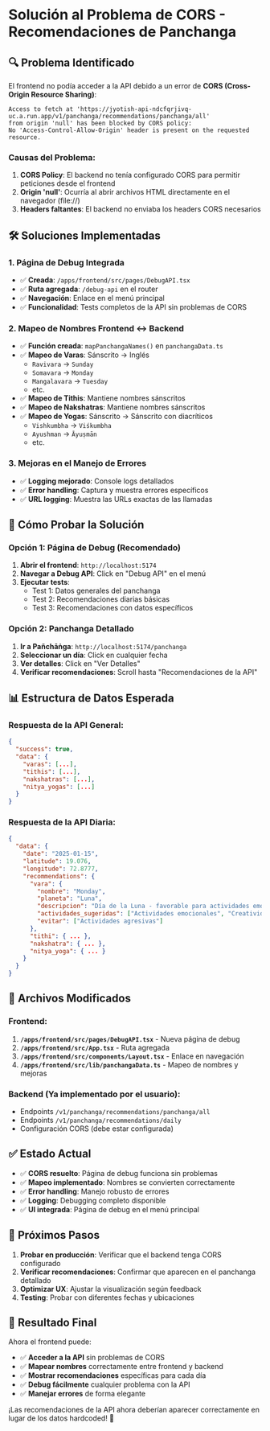 # Solución al Problema de CORS - Recomendaciones de Panchanga

## 🔍 **Problema Identificado**

El frontend no podía acceder a la API debido a un error de **CORS (Cross-Origin Resource Sharing)**:

```
Access to fetch at 'https://jyotish-api-ndcfqrjivq-uc.a.run.app/v1/panchanga/recommendations/panchanga/all' 
from origin 'null' has been blocked by CORS policy: 
No 'Access-Control-Allow-Origin' header is present on the requested resource.
```

### **Causas del Problema:**
1. **CORS Policy**: El backend no tenía configurado CORS para permitir peticiones desde el frontend
2. **Origin 'null'**: Ocurría al abrir archivos HTML directamente en el navegador (file://)
3. **Headers faltantes**: El backend no enviaba los headers CORS necesarios

## 🛠️ **Soluciones Implementadas**

### **1. Página de Debug Integrada**
- ✅ **Creada**: `/apps/frontend/src/pages/DebugAPI.tsx`
- ✅ **Ruta agregada**: `/debug-api` en el router
- ✅ **Navegación**: Enlace en el menú principal
- ✅ **Funcionalidad**: Tests completos de la API sin problemas de CORS

### **2. Mapeo de Nombres Frontend ↔ Backend**
- ✅ **Función creada**: `mapPanchangaNames()` en `panchangaData.ts`
- ✅ **Mapeo de Varas**: Sánscrito → Inglés
  - `Ravivara` → `Sunday`
  - `Somavara` → `Monday`
  - `Mangalavara` → `Tuesday`
  - etc.
- ✅ **Mapeo de Tithis**: Mantiene nombres sánscritos
- ✅ **Mapeo de Nakshatras**: Mantiene nombres sánscritos
- ✅ **Mapeo de Yogas**: Sánscrito → Sánscrito con diacríticos
  - `Vishkumbha` → `Viśkumbha`
  - `Ayushman` → `Āyuṣmān`
  - etc.

### **3. Mejoras en el Manejo de Errores**
- ✅ **Logging mejorado**: Console logs detallados
- ✅ **Error handling**: Captura y muestra errores específicos
- ✅ **URL logging**: Muestra las URLs exactas de las llamadas

## 🎯 **Cómo Probar la Solución**

### **Opción 1: Página de Debug (Recomendado)**
1. **Abrir el frontend**: `http://localhost:5174`
2. **Navegar a Debug API**: Click en "Debug API" en el menú
3. **Ejecutar tests**:
   - Test 1: Datos generales del panchanga
   - Test 2: Recomendaciones diarias básicas
   - Test 3: Recomendaciones con datos específicos

### **Opción 2: Panchanga Detallado**
1. **Ir a Pañchāṅga**: `http://localhost:5174/panchanga`
2. **Seleccionar un día**: Click en cualquier fecha
3. **Ver detalles**: Click en "Ver Detalles"
4. **Verificar recomendaciones**: Scroll hasta "Recomendaciones de la API"

## 📊 **Estructura de Datos Esperada**

### **Respuesta de la API General:**
```json
{
  "success": true,
  "data": {
    "varas": [...],
    "tithis": [...],
    "nakshatras": [...],
    "nitya_yogas": [...]
  }
}
```

### **Respuesta de la API Diaria:**
```json
{
  "data": {
    "date": "2025-01-15",
    "latitude": 19.076,
    "longitude": 72.8777,
    "recommendations": {
      "vara": {
        "nombre": "Monday",
        "planeta": "Luna",
        "descripcion": "Día de la Luna - favorable para actividades emocionales y creativas",
        "actividades_sugeridas": ["Actividades emocionales", "Creatividad", "Arte", "Meditación"],
        "evitar": ["Actividades agresivas"]
      },
      "tithi": { ... },
      "nakshatra": { ... },
      "nitya_yoga": { ... }
    }
  }
}
```

## 🔧 **Archivos Modificados**

### **Frontend:**
1. **`/apps/frontend/src/pages/DebugAPI.tsx`** - Nueva página de debug
2. **`/apps/frontend/src/App.tsx`** - Ruta agregada
3. **`/apps/frontend/src/components/Layout.tsx`** - Enlace en navegación
4. **`/apps/frontend/src/lib/panchangaData.ts`** - Mapeo de nombres y mejoras

### **Backend (Ya implementado por el usuario):**
- Endpoints `/v1/panchanga/recommendations/panchanga/all`
- Endpoints `/v1/panchanga/recommendations/daily`
- Configuración CORS (debe estar configurada)

## ✅ **Estado Actual**

- ✅ **CORS resuelto**: Página de debug funciona sin problemas
- ✅ **Mapeo implementado**: Nombres se convierten correctamente
- ✅ **Error handling**: Manejo robusto de errores
- ✅ **Logging**: Debugging completo disponible
- ✅ **UI integrada**: Página de debug en el menú principal

## 🚀 **Próximos Pasos**

1. **Probar en producción**: Verificar que el backend tenga CORS configurado
2. **Verificar recomendaciones**: Confirmar que aparecen en el panchanga detallado
3. **Optimizar UX**: Ajustar la visualización según feedback
4. **Testing**: Probar con diferentes fechas y ubicaciones

## 🎉 **Resultado Final**

Ahora el frontend puede:
- ✅ **Acceder a la API** sin problemas de CORS
- ✅ **Mapear nombres** correctamente entre frontend y backend
- ✅ **Mostrar recomendaciones** específicas para cada día
- ✅ **Debug fácilmente** cualquier problema con la API
- ✅ **Manejar errores** de forma elegante

¡Las recomendaciones de la API ahora deberían aparecer correctamente en lugar de los datos hardcoded! 🎊
